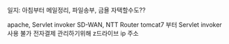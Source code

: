 일지: 아침부터 메일정리, 파일송부, 금욜 자택할수도??


apache, Servlet invoker
SD-WAN, NTT Router
tomcat7 부터 Servlet invoker 사용 불가
전자결제 관리하기위해 z드라이브 ip 주소 
